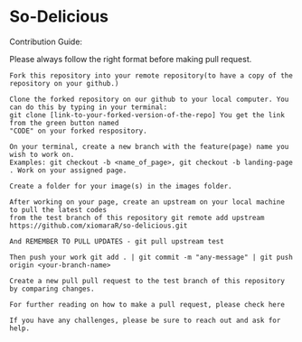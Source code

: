 # So-Delicious
Contribution Guide:

Please always follow the right format before making pull request.

    Fork this repository into your remote repository(to have a copy of the repository on your github.)

    Clone the forked repository on our github to your local computer. You can do this by typing in your terminal: 
    git clone [link-to-your-forked-version-of-the-repo] You get the link from the green button named 
    "CODE" on your forked respository.

    On your terminal, create a new branch with the feature(page) name you wish to work on. 
    Examples: git checkout -b <name_of_page>, git checkout -b landing-page . Work on your assigned page.

    Create a folder for your image(s) in the images folder.

    After working on your page, create an upstream on your local machine to pull the latest codes 
    from the test branch of this repository git remote add upstream https://github.com/xiomaraR/so-delicious.git

    And REMEMBER TO PULL UPDATES - git pull upstream test

    Then push your work git add . | git commit -m "any-message" | git push origin <your-branch-name>

    Create a new pull pull request to the test branch of this repository by comparing changes.

    For further reading on how to make a pull request, please check here

    If you have any challenges, please be sure to reach out and ask for help.
